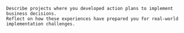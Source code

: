 
    Describe projects where you developed action plans to implement business decisions.
    Reflect on how these experiences have prepared you for real-world implementation challenges.

